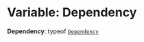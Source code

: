 # Variable: Dependency

**Dependency**: typeof [`Dependency`](/auto-docs/reactive/classes/Tracker.Dependency.md)
